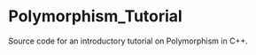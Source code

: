 Polymorphism_Tutorial
=====================
Source code for an introductory tutorial on Polymorphism in C++.
